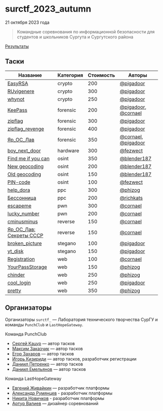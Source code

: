 # surctf_2023_autumn

21 октября 2023 года

>Командные соревнования по информационной безопасности для студентов и школьников Сургута и Сургутского района


[Результаты](SCOREBOARD.md)

## Таски
|Название|Категория|Стоимость|Авторы|
|---|---|---|---|
|[EasyRSA](tasks/crypto/easyrsa)|crypto|200|[@pigadoor](https://t.me/pigadoor)|
|[RUvigenere](tasks/crypto/ruvigenere)|crypto|300|[@pigadoor](https://t.me/pigadoor)|
|[whynot](tasks/crypto/whynot)|crypto|250|[@pigadoor](https://t.me/pigadoor)|
|[KeePass](tasks/forensic/keepass)|forensic|200|[@pigadoor](https://t.me/pigadoor), [@cornael](https://t.me/cornael)|
|[zipflag](tasks/forensic/zipflag)|forensic|300|[@pigadoor](https://t.me/pigadoor)|
|[zipflag_revenge](tasks/forensic/zipflag-revenge)|forensic|400|[@pigadoor](https://t.me/pigadoor)|
|[Яр_ОС_Лав](tasks/forensic/iar-os-lav)|forensic|350|[@cornael](https://t.me/cornael), [@pigadoor](https://t.me/pigadoor)|
|[boy_next_door](tasks/hardware/boy-next-door)|hardware|300|[@fezwect](https://t.me/fezwect)|
|[Find me if you can](tasks/osint/find-me-if-you-can)|osint|350|[@blender187](https://t.me/blender187)|
|[New geocoding](tasks/osint/new-geocoding)|osint|200|[@blender187](https://t.me/blender187)|
|[Old geocoding](tasks/osint/old-geocoding)|osint|150|[@blender187](https://t.me/blender187)|
|[PIN-code](tasks/osint/pin-code)|osint|100|[@fezwect](https://t.me/fezwect)|
|[help_dora](tasks/ppc/help-dora)|ppc|300|[@phizog](https://t.me/phizog)|
|[Бессонница](tasks/ppc/bessonnitsa)|ppc|200|[@richkats](https://t.me/richkats)|
|[escapeme](tasks/pwn/escapeme)|pwn|300|[@cornael](https://t.me/cornael)|
|[lucky_number](tasks/pwn/lucky-number)|pwn|200|[@cornael](https://t.me/cornael)|
|[cminusminus](tasks/reverse/cminusminus)|reverse|150|[@cornael](https://t.me/cornael)|
|[Яр_ОC_Лав: Секреты СССР](tasks/reverse/iar-oc-lav-sekrety-sssr)|reverse|150|[@cornael](https://t.me/cornael)|
|[broken_picture](tasks/stegano/broken-picture)|stegano|100|[@pigadoor](https://t.me/pigadoor)|
|[yt_disk](tasks/stegano/yt-disk)|stegano|150|[@pigadoor](https://t.me/pigadoor)|
|[Registration](tasks/web/registration)|web|100|[@cornael](https://t.me/cornael)|
|[YourPassStorage](tasks/web/yourpassstorage)|web|150|[@phizog](https://t.me/phizog)|
|[chinder](tasks/web/chinder)|web|250|[@phizog](https://t.me/phizog)|
|[cool_login](tasks/web/cool-login)|web|250|[@pigadoor](https://t.me/pigadoor)|
|[pretty](tasks/web/pretty)|web|350|[@phizog](https://t.me/phizog)|


## Организаторы

Организаторы `surctf_` — Лаборатория технического творчества СурГУ и команды `PunchClub` и `LastHopeGateway`.

Команда PunchClub

* [Сергей Кацур](https://github.com/richkats) — автор тасков
* [Максим Заказчик](https://github.com/s4lat) — автор тасков  
* [Егор Захаров](https://github.com/pigadoor) — автор тасков  
* [Игорь Кизириди](https://github.com/CornaElicottero) — автор тасков, разработчик регистрации 
* [Даниил Петренко](https://github.com/bendermachine) — автор тасков
* [Даниил Емельянов](https://github.com/fezwect) — автор тасков  

Команда LastHopeGateway

* [Евгений Живайкин](https://github.com/EZhivaikin) — разработчик платформы
* [Александр Румянцев](https://github.com/awakentrue) - разработчик платформы
* [Никита Новичков](https://github.com/and00re) - разработчик платформы
* [Артур Валиев](https://github.com/h0pedev) — дизайнер соревнований

